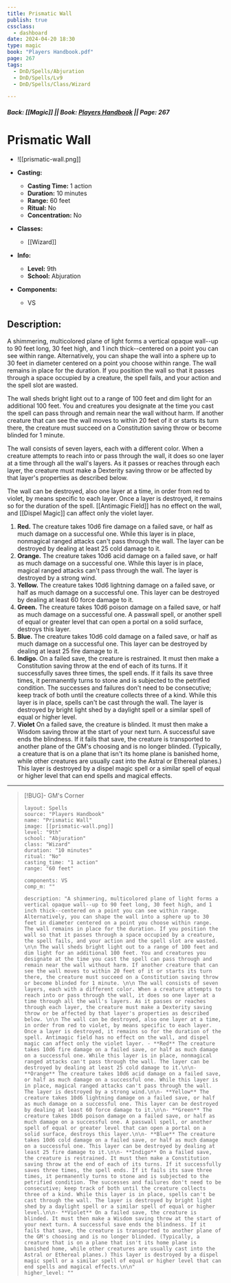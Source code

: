 ```yaml
---
title: Prismatic Wall
publish: true
cssclass:
  - dashboard
date: 2024-04-20 18:30
type: magic
book: "Players Handbook.pdf"
page: 267
tags:
  - DnD/Spells/Abjuration
  - DnD/Spells/Lv9
  - DnD/Spells/Class/Wizard

---
```


##### Back: [[Magic]] || Book: [Players Handbook](https://drive.google.com/drive/folders/1O5bhpYizcIT5xxAoLOuzCRht_PVS7VSG?usp=sharing) || Page: 267

# Prismatic Wall
- ![[prismatic-wall.png]]
- **Casting:**
    - **Casting Time:** 1 action
    - **Duration:** 10 minutes
    - **Range:** 60 feet
    - **Ritual:** No
    - **Concentration:** No
- **Classes:**
    - [[Wizard]]

- **Info:**
    - **Level:** 9th
    - **School:** Abjuration
- **Components:**
    - VS


## Description:
A shimmering, multicolored plane of light forms a vertical opaque wall--up to 90 feet long, 30 feet high, and 1 inch thick--centered on a point you can see within range. Alternatively, you can shape the wall into a sphere up to 30 feet in diameter centered on a point you choose within range. The wall remains in place for the duration. If you position the wall so that it passes through a space occupied by a creature, the spell fails, and your action and the spell slot are wasted. 

 The wall sheds bright light out to a range of 100 feet and dim light for an additional 100 feet. You and creatures you designate at the time you cast the spell can pass through and remain near the wall without harm. If another creature that can see the wall moves to within 20 feet of it or starts its turn there, the creature must succeed on a Constitution saving throw or become blinded for 1 minute. 

 The wall consists of seven layers, each with a different color. When a creature attempts to reach into or pass through the wall, it does so one layer at a time through all the wall's layers. As it passes or reaches through each layer, the creature must make a Dexterity saving throw or be affected by that layer's properties as described below. 

 The wall can be destroyed, also one layer at a time, in order from red to violet, by means specific to each layer. Once a layer is destroyed, it remains so for the duration of the spell. [[Antimagic Field]] has no effect on the wall, and [[Dispel Magic]] can affect only the violet layer. 

1. **Red.** The creature takes 10d6 fire damage on a failed save, or half as much damage on a successful one. While this layer is in place, nonmagical ranged attacks can't pass through the wall. The layer can be destroyed by dealing at least 25 cold damage to it.
2. **Orange.** The creature takes 10d6 acid damage on a failed save, or half as much damage on a successful one. While this layer is in place, magical ranged attacks can't pass through the wall. The layer is destroyed by a strong wind.
3. **Yellow.** The creature takes 10d6 lightning damage on a failed save, or half as much damage on a successful one. This layer can be destroyed by dealing at least 60 force damage to it.
4. **Green.** The creature takes 10d6 poison damage on a failed save, or half as much damage on a successful one. A passwall spell, or another spell of equal or greater level that can open a portal on a solid surface, destroys this layer.
5. **Blue.** The creature takes 10d6 cold damage on a failed save, or half as much damage on a successful one. This layer can be destroyed by dealing at least 25 fire damage to it.
6. **Indigo.** On a failed save, the creature is restrained. It must then make a Constitution saving throw at the end of each of its turns. If it successfully saves three times, the spell ends. If it fails its save three times, it permanently turns to stone and is subjected to the petrified condition. The successes and failures don't need to be consecutive; keep track of both until the creature collects three of a kind. 
   While this layer is in place, spells can't be cast through the wall. The layer is destroyed by bright light shed by a daylight spell or a similar spell of equal or higher level.
7. **Violet** On a failed save, the creature is blinded. It must then make a Wisdom saving throw at the start of your next turn. A successful save ends the blindness. If it fails that save, the creature is transported to another plane of the GM's choosing and is no longer blinded. (Typically, a creature that is on a plane that isn't its home plane is banished home, while other creatures are usually cast into the Astral or Ethereal planes.) This layer is destroyed by a dispel magic spell or a similar spell of equal or higher level that can end spells and magical effects.





---

> [!BUG]- GM's Corner
>
> ```statblock
> layout: Spells
> source: "Players Handbook"
> name: "Prismatic Wall"
> image: [[prismatic-wall.png]]
> level: "9th"
> school: "Abjuration"
> class: "Wizard"
> duration: "10 minutes"
> ritual: "No"
> casting_time: "1 action"
> range: "60 feet"
>
> components: VS
> comp_m: ""
>
> description: "A shimmering, multicolored plane of light forms a vertical opaque wall--up to 90 feet long, 30 feet high, and 1 inch thick--centered on a point you can see within range. Alternatively, you can shape the wall into a sphere up to 30 feet in diameter centered on a point you choose within range. The wall remains in place for the duration. If you position the wall so that it passes through a space occupied by a creature, the spell fails, and your action and the spell slot are wasted. \n\n The wall sheds bright light out to a range of 100 feet and dim light for an additional 100 feet. You and creatures you designate at the time you cast the spell can pass through and remain near the wall without harm. If another creature that can see the wall moves to within 20 feet of it or starts its turn there, the creature must succeed on a Constitution saving throw or become blinded for 1 minute. \n\n The wall consists of seven layers, each with a different color. When a creature attempts to reach into or pass through the wall, it does so one layer at a time through all the wall's layers. As it passes or reaches through each layer, the creature must make a Dexterity saving throw or be affected by that layer's properties as described below. \n\n The wall can be destroyed, also one layer at a time, in order from red to violet, by means specific to each layer. Once a layer is destroyed, it remains so for the duration of the spell. Antimagic field has no effect on the wall, and dispel magic can affect only the violet layer. - **Red** The creature takes 10d6 fire damage on a failed save, or half as much damage on a successful one. While this layer is in place, nonmagical ranged attacks can't pass through the wall. The layer can be destroyed by dealing at least 25 cold damage to it.\n\n- **Orange** The creature takes 10d6 acid damage on a failed save, or half as much damage on a successful one. While this layer is in place, magical ranged attacks can't pass through the wall. The layer is destroyed by a strong wind.\n\n- **Yellow** The creature takes 10d6 lightning damage on a failed save, or half as much damage on a successful one. This layer can be destroyed by dealing at least 60 force damage to it.\n\n- **Green** The creature takes 10d6 poison damage on a failed save, or half as much damage on a successful one. A passwall spell, or another spell of equal or greater level that can open a portal on a solid surface, destroys this layer.\n\n- **Blue** The creature takes 10d6 cold damage on a failed save, or half as much damage on a successful one. This layer can be destroyed by dealing at least 25 fire damage to it.\n\n- **Indigo** On a failed save, the creature is restrained. It must then make a Constitution saving throw at the end of each of its turns. If it successfully saves three times, the spell ends. If it fails its save three times, it permanently turns to stone and is subjected to the petrified condition. The successes and failures don't need to be consecutive; keep track of both until the creature collects three of a kind. While this layer is in place, spells can't be cast through the wall. The layer is destroyed by bright light shed by a daylight spell or a similar spell of equal or higher level.\n\n- **Violet** On a failed save, the creature is blinded. It must then make a Wisdom saving throw at the start of your next turn. A successful save ends the blindness. If it fails that save, the creature is transported to another plane of the GM's choosing and is no longer blinded. (Typically, a creature that is on a plane that isn't its home plane is banished home, while other creatures are usually cast into the Astral or Ethereal planes.) This layer is destroyed by a dispel magic spell or a similar spell of equal or higher level that can end spells and magical effects.\n\n"
> higher_level: ""
> ```
